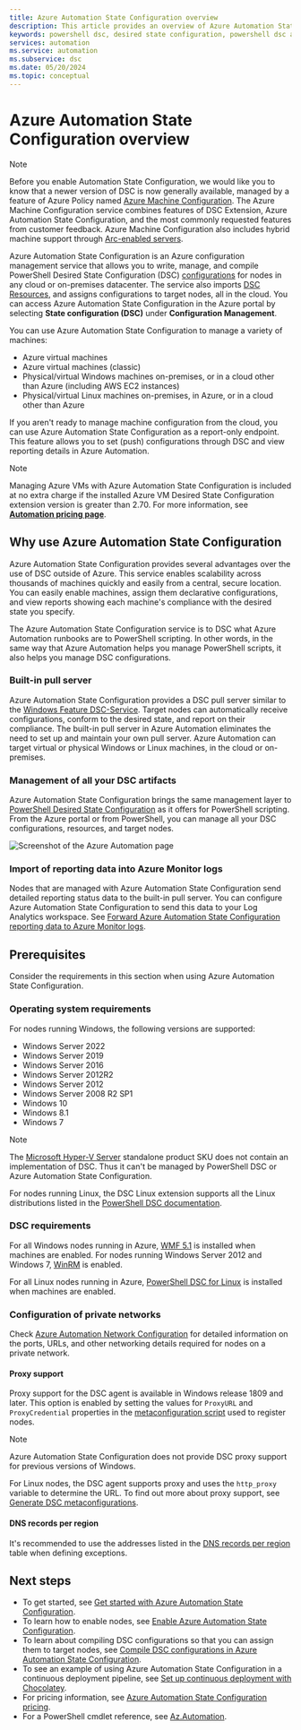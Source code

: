 ```yaml
---
title: Azure Automation State Configuration overview
description: This article provides an overview of Azure Automation State Configuration.
keywords: powershell dsc, desired state configuration, powershell dsc azure
services: automation
ms.service: automation
ms.subservice: dsc
ms.date: 05/20/2024
ms.topic: conceptual
---
```


# Azure Automation State Configuration overview

> [!NOTE]
> Before you enable Automation State Configuration, we would like you to know that a newer version of DSC is now generally available, managed by a feature of Azure Policy named [Azure Machine Configuration](../governance/machine-configuration/overview.md). The Azure Machine Configuration service combines features of DSC Extension, Azure Automation State Configuration, and the most commonly requested features from customer feedback. Azure Machine Configuration also includes hybrid machine support through [Arc-enabled servers](../azure-arc/servers/overview.md).

Azure Automation State Configuration is an Azure configuration management service that allows you to write, manage, and
compile PowerShell Desired State Configuration (DSC) [configurations](/powershell/dsc/configurations/configurations) for nodes in any cloud or on-premises datacenter. The service also imports [DSC Resources](/powershell/dsc/resources/resources), and assigns configurations to target nodes, all in the cloud. You can access Azure Automation State Configuration in the Azure portal by selecting **State configuration (DSC)** under **Configuration Management**.

You can use Azure Automation State Configuration to manage a variety of machines:

- Azure virtual machines
- Azure virtual machines (classic)
- Physical/virtual Windows machines on-premises, or in a cloud other than Azure (including AWS EC2 instances)
- Physical/virtual Linux machines on-premises, in Azure, or in a cloud other than Azure

If you aren't ready to manage machine configuration from the cloud, you can use Azure Automation State Configuration as a report-only endpoint. This feature allows you to set (push) configurations through DSC and view reporting details in Azure Automation.

> [!NOTE]
> Managing Azure VMs with Azure Automation State Configuration is included at no extra charge if the installed Azure VM Desired State Configuration extension version is greater than 2.70. For more information, see [**Automation pricing page**](https://azure.microsoft.com/pricing/details/automation/).

## Why use Azure Automation State Configuration

Azure Automation State Configuration provides several advantages over the use of DSC outside of Azure. This service enables scalability across thousands of machines quickly and easily from a central, secure location. You can easily enable machines, assign them declarative configurations, and view reports showing each machine's compliance with the desired state you specify.

The Azure Automation State Configuration service is to DSC what Azure Automation runbooks are to PowerShell scripting. In other words, in the same way that Azure Automation helps you manage PowerShell scripts, it also helps you manage DSC configurations.

### Built-in pull server

Azure Automation State Configuration provides a DSC pull server similar to the [Windows Feature DSC-Service](/powershell/dsc/pull-server/pullserver). Target nodes can automatically receive
configurations, conform to the desired state, and report on their compliance. The built-in pull server in Azure Automation eliminates the need to set up and maintain your own pull server. Azure
Automation can target virtual or physical Windows or Linux machines, in the cloud or on-premises.

### Management of all your DSC artifacts

Azure Automation State Configuration brings the same management layer to [PowerShell Desired State Configuration](/powershell/dsc/overview) as it offers for PowerShell scripting. From the Azure portal or from PowerShell, you can manage all your DSC configurations, resources, and target nodes.

![Screenshot of the Azure Automation page](./media/automation-dsc-overview/azure-automation-blade.png)

### Import of reporting data into Azure Monitor logs

Nodes that are managed with Azure Automation State Configuration send detailed reporting status data to the built-in pull server. You can configure Azure Automation State Configuration to send
this data to your Log Analytics workspace. See [Forward Azure Automation State Configuration reporting data to Azure Monitor logs](automation-dsc-diagnostics.md).

## Prerequisites

Consider the requirements in this section when using Azure Automation State Configuration.

### Operating system requirements

For nodes running Windows, the following versions are supported:

- Windows Server 2022
- Windows Server 2019
- Windows Server 2016
- Windows Server 2012R2
- Windows Server 2012
- Windows Server 2008 R2 SP1
- Windows 10
- Windows 8.1
- Windows 7

>[!NOTE]
>The [Microsoft Hyper-V Server](/windows-server/virtualization/hyper-v/hyper-v-server-2016) standalone product SKU does not contain an implementation of DSC. Thus it can't be managed by PowerShell DSC or Azure Automation State Configuration.

For nodes running Linux, the DSC Linux extension supports all the Linux distributions listed in the [PowerShell DSC documentation](/powershell/dsc/getting-started/lnxgettingstarted).

### DSC requirements

For all Windows nodes running in Azure,
[WMF 5.1](/powershell/scripting/wmf/setup/install-configure)
is installed when machines are enabled. For nodes running Windows Server 2012 and Windows 7,
[WinRM](/powershell/dsc/troubleshooting/troubleshooting#winrm-dependency) is enabled.

For all Linux nodes running in Azure,
[PowerShell DSC for Linux](https://github.com/Microsoft/PowerShell-DSC-for-Linux)
is installed when machines are enabled.

### <a name="network-planning"></a>Configuration of private networks

Check [Azure Automation Network Configuration](automation-network-configuration.md#hybrid-runbook-worker-and-state-configuration) for detailed information on the ports, URLs, and other networking details required for nodes on a private network.

#### Proxy support

Proxy support for the DSC agent is available in Windows release 1809 and later. This option is enabled by setting the values for `ProxyURL` and `ProxyCredential` properties in the [metaconfiguration script](automation-dsc-onboarding.md#generate-dsc-metaconfigurations)
used to register nodes.

>[!NOTE]
>Azure Automation State Configuration does not provide DSC proxy support for previous versions of Windows.

For Linux nodes, the DSC agent supports proxy and uses the `http_proxy` variable to determine the URL. To find out more about proxy support, see [Generate DSC metaconfigurations](automation-dsc-onboarding.md#generate-dsc-metaconfigurations).

#### DNS records per region

It's recommended to use the addresses listed in the [DNS records per region](how-to/automation-region-dns-records.md) table when defining exceptions.

## Next steps

- To get started, see [Get started with Azure Automation State Configuration](automation-dsc-getting-started.md).
- To learn how to enable nodes, see [Enable Azure Automation State Configuration](automation-dsc-onboarding.md).
- To learn about compiling DSC configurations so that you can assign them to target nodes, see [Compile DSC configurations in Azure Automation State Configuration](automation-dsc-compile.md).
- To see an example of using Azure Automation State Configuration in a continuous deployment pipeline, see [Set up continuous deployment with Chocolatey](automation-dsc-cd-chocolatey.md).
- For pricing information, see [Azure Automation State Configuration pricing](https://azure.microsoft.com/pricing/details/automation/).
- For a PowerShell cmdlet reference, see [Az.Automation](/powershell/module/az.automation).
